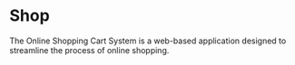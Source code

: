 # Shop
The Online Shopping Cart System is a web-based application designed to streamline the process of online shopping.
